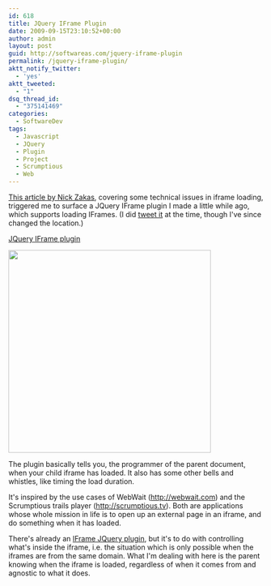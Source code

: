 ```yaml
---
id: 618
title: JQuery IFrame Plugin
date: 2009-09-15T23:10:52+00:00
author: admin
layout: post
guid: http://softwareas.com/jquery-iframe-plugin
permalink: /jquery-iframe-plugin/
aktt_notify_twitter:
  - 'yes'
aktt_tweeted:
  - "1"
dsq_thread_id:
  - "375141469"
categories:
  - SoftwareDev
tags:
  - Javascript
  - JQuery
  - Plugin
  - Project
  - Scrumptious
  - Web
---
```

<a href="http://www.nczonline.net/blog/2009/09/15/iframes-onload-and-documentdomain/">This article by Nick Zakas</a>, covering some technical issues in iframe loading, triggered me to  surface a JQuery IFrame plugin I made a little while ago, which supports loading IFrames. (I did <a href="http://twitter.com/mahemoff/statuses/3177377341">tweet it</a> at the time, though I've since changed the location.)

<a href="http://project.mahemoff.com/jquery-iframe/">JQuery IFrame plugin</a>

<a href="http://project.mahemoff.com/jquery-iframe/"><img style="width:400px;" src="http://img.skitch.com/20090915-k34qa5qjcxfht4axtrfdkcdni6.jpg"></a>

The plugin basically tells you, the programmer of the parent document, when your child iframe has loaded. It also has some other bells and whistles, like timing the load duration.

It's inspired by the use cases of WebWait (http://webwait.com) and the Scrumptious trails player (http://scrumptious.tv). Both are applications whose whole mission in life is to open up an external page in an iframe, and do something when it has loaded.

There's already an <a href="http://ideamill.synaptrixgroup.com/?p=6">IFrame JQuery plugin</a>, but it's to do with controlling what's inside the iframe, i.e. the situation which is only possible when the iframes are from the same domain. What I'm dealing with here is the parent knowing when the iframe is loaded, regardless of when it comes from and agnostic to what it does.